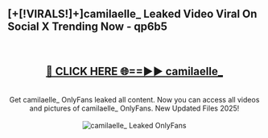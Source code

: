 <h2>[+[!VIRALS!]+]camilaelle_ Leaked Video Viral On Social X Trending Now - qp6b5</h2>
<br>
<div align="center">
<h2><a href="https://libra.edu.pl?camilaelle_" rel="nofollow">🔴 CLICK HERE 🌐==►► camilaelle_</a></h2>
<br>
Get camilaelle_ OnlyFans leaked all content. Now you can access all videos and pictures of camilaelle_ OnlyFans. New Updated Files 2025!
<br>
<br>
<a href="https://libra.edu.pl?camilaelle_" rel="nofollow" data-target="animated-image.originalLink"><img src="https://i.ibb.co.com/WyWwxjT/player-gif2.gif" alt="camilaelle_ Leaked OnlyFans" style="max-width: 100%; display: inline-block;" data-target="animated-image.originalImage"></a>
</div>
<br>